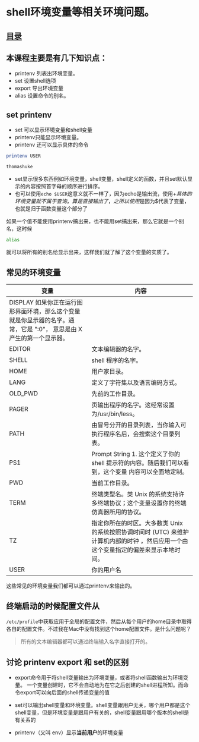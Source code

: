 # shell环境变量等相关环境问题。
## [目录](https://github.com/shgopher/GOFamily/tree/master/%E5%85%A5%E9%97%A8%E7%AF%87/%E6%93%8D%E4%BD%9C%E7%B3%BB%E7%BB%9F/shell)
## 本课程主要是有几下知识点：
- printenv 列表出环境变量。
- set 设置shell选项
- export 导出环境变量
- alias 设置命令的别名。
## set printenv

- set 可以显示环境变量和shell变量
- printenv只能显示环境变量。
- printenv 还可以显示具体的命令
~~~bash
printenv USER

thomashuke
~~~
- set显示很多东西例如环境变量，shell变量，shell定义的函数，并且set默认显示的内容按照首字母的顺序进行排序。
- 也可以使用`echo $USER`这意义就不一样了，因为echo是输出流，使用$+具体的环境变量就不属于查询，算是直接输出了，之所以使用$是因为$代表了变量，也就是归于函数变量这个部分了

如果一个值不能使用printenv搞出来，也不能用set搞出来，那么它就是一个别名，这时候
```bash
alias
```
就可以将所有的别名给显示出来，这样我们就了解了这个变量的实质了。

## 常见的环境变量

|变量	|内容|
|---|---|
|DISPLAY	如果你正在运行图形界面环境，那么这个变量就是你显示器的名字。通常，它是 ":0"， 意思是由 X 产生的第一个显示器。|
|EDITOR	|文本编辑器的名字。|
|SHELL	|shell 程序的名字。|
|HOME	|用户家目录。|
|LANG	|定义了字符集以及语言编码方式。|
|OLD_PWD	|先前的工作目录。|
|PAGER	|页输出程序的名字。这经常设置为/usr/bin/less。|
|PATH	|由冒号分开的目录列表，当你输入可执行程序名后，会搜索这个目录列表。|
|PS1	|Prompt String 1. 这个定义了你的 shell 提示符的内容。随后我们可以看到，这个变量 内容可以全面地定制。|
|PWD	|当前工作目录。|
|TERM	|终端类型名。类 Unix 的系统支持许多终端协议；这个变量设置你的终端仿真器所用的协议。|
|TZ	|指定你所在的时区。大多数类 Unix 的系统按照协调时间时 (UTC) 来维护计算机内部的时钟 ，然后应用一个由这个变量指定的偏差来显示本地时间。|
|USER	|你的用户名|

这些常见的环境变量我们都可以通过printenv来输出的。

## 终端启动的时候配置文件从
`/etc/profile`中获取应用于全局的配置文件，然后从每个用户的home目录中取得各自的配置文件。不过我在Mac中没有找到这个home配置文件。是什么问题呢？

> 所有的文本编辑器都可以通过终端输入名字直接打开的。

## 讨论 printenv export 和 set的区别
- export命令用于将shell变量输出为环境变量，或者将shell函数输出为环境变量。 一个变量创建时，它不会自动地为在它之后创建的shell进程所知。而命令export可以向后面的shell传递变量的值

- set可以输出shell变量和环境变量。shell变量跟用户无关，哪个用户都是这个shell变量，但是环境变量是跟用户有关的，shell变量跟用哪个版本的shell是有关系的
- printenv（又叫 env）显示**当前用户**的环境变量
